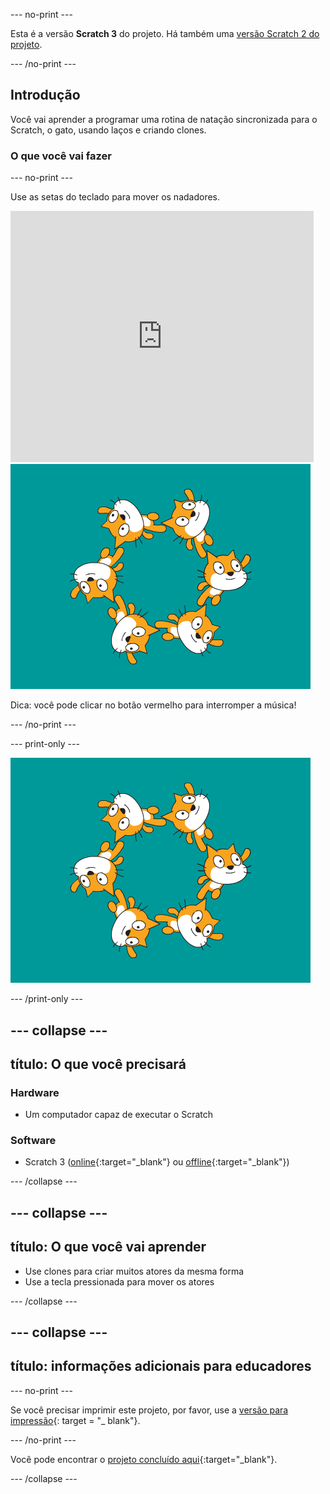 --- no-print ---

Esta é a versão **Scratch 3** do projeto. Há também uma [versão Scratch 2 do projeto](https://projects.raspberrypi.org/en/projects/synchronised-swimming-scratch2).

--- /no-print ---

## Introdução

Você vai aprender a programar uma rotina de natação sincronizada para o Scratch, o gato, usando laços e criando clones.

### O que você vai fazer

--- no-print ---

Use as setas do teclado para mover os nadadores.

<div class="scratch-preview">
  <iframe allowtransparency="true" width="485" height="402" src="https://scratch.mit.edu/projects/embed/113149575/?autostart=false" frameborder="0" scrolling="no">></iframe>
  <img src="images/swim-final.png">
</div>

Dica: você pode clicar no botão vermelho para interromper a música!

--- /no-print ---

--- print-only ---

![projeto concluído](images/swim-final.png)

--- /print-only ---

--- collapse ---
---
título: O que você precisará
---

### Hardware

+ Um computador capaz de executar o Scratch

### Software

+ Scratch 3 ([online](http://rpf.io/scratchon){:target="_blank"} ou [offline](http://rpf.io/scratchoff){:target="_blank"})

--- /collapse ---

--- collapse ---
---
título: O que você vai aprender
---

- Use clones para criar muitos atores da mesma forma
- Use a tecla pressionada para mover os atores

--- /collapse ---

--- collapse ---
---
título: informações adicionais para educadores
---

--- no-print ---

Se você precisar imprimir este projeto, por favor, use a [versão para impressão](https://projects.raspberrypi.org/en/projects/synchronised-swimming/print){: target = "_ blank"}.

--- /no-print ---

Você pode encontrar o [projeto concluído aqui](http://rpf.io/p/en/synchronised-swimming-get){:target="_blank"}.

--- /collapse ---
